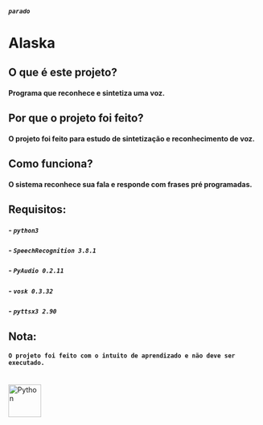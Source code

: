##### ```parado```

# Alaska

##

## O que é este projeto?
#### Programa que reconhece e sintetiza uma voz.

## Por que o projeto foi feito?
#### O projeto foi feito para estudo de sintetização e reconhecimento de voz.

## Como funciona?
#### O sistema reconhece sua fala e responde com frases pré programadas.

## Requisitos: 
##### - ```python3```
##### - ```SpeechRecognition 3.8.1```
##### - ```PyAudio 0.2.11```
##### - ```vosk 0.3.32```
##### - ```pyttsx3 2.90```

## Nota:
#### ```O projeto foi feito com o intuito de aprendizado e não deve ser executado.```

<div style="display: inline_block"><br>
   <img align="center" alt="Python" height="65" width=65" src="https://cdn.jsdelivr.net/gh/devicons/devicon/icons/python/python-original.svg" />
</div>
